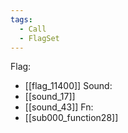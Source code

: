 ```yaml
---
tags:
  - Call
  - FlagSet
---
```

Flag:
- [[flag_11400]]
Sound:
- [[sound_17]]
- [[sound_43]]
Fn:
- [[sub000_function28]]
